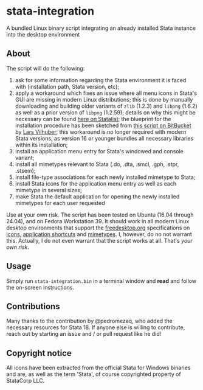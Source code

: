 # stata-integration

A bundled Linux binary script integrating an already installed Stata instance into the desktop environment

## About

The script will do the following:

1. ask for some information regarding the Stata environment it is faced with (installation path, Stata version, etc);
2. apply a workaround which fixes an issue where all menu icons in Stata's GUI are missing in modern Linux distributions; this is done by manually downloading and building older variants of `zlib` (1.2.3) and `libpng` (1.6.2) as well as a prior version of `libpng` (1.2.59); details on why this might be necessary can be found [here on Statalist](http://www.statalist.org/forums/forum/general-stata-discussion/general/2199-linux-stata-bug-libpng-on-newer-opensuse-possibly-other-distributions); the blueprint for the installation procedure has been sketched from [this script on BitBucket](https://bitbucket.org/vilhuberl/stata-png-fix) by [Lars Vilhuber](https://www.vilhuber.com/lars/); this workaround is no longer required with modern Stata versions, as version 16 or younger bundles all necessary libraries within its installation;
3. install an application menu entry for Stata's windowed and console variant;
4. install all mimetypes relevant to Stata (.do, .dta, .smcl, .gph, .stpr, .stsem);
5. install file-type associations for each newly installed mimetype to Stata;
6. install Stata icons for the application menu entry as well as each mimetype in several sizes;
7. make Stata the default application for opening the newly installed mimetypes for each user requested

Use at your own risk. The script has been tested on Ubuntu (16.04 through 24.04), and on Fedora Workstation 39. It should work in all modern Linux desktop environments that support the [freedesktop.org](https://www.freedesktop.org) specifications on [icons](https://specifications.freedesktop.org/icon-theme-spec/icon-theme-spec-latest.html), [application shortcuts](https://specifications.freedesktop.org/desktop-entry-spec/latest/) and [mimetypes](https://www.freedesktop.org/wiki/Specifications/shared-mime-info-spec/). I, however, do no not warrant this. Actually, I do not even warrant that the script works at all. That's *your own risk*.

## Usage

Simply run `stata-integration.bin` in a terminal window and **read** and follow the on-screen instructions.

## Contributions

Many thanks to the contribution by @pedromezaq, who added the necessary resources for Stata 18. If anyone else is willing to contribute, reach out by starting an issue and / or pull request like he did!

## Copyright notice

All icons have been extracted from the official Stata for Windows binaries and are, as well as the term 'Stata', of course copyrighted property of StataCorp LLC.
